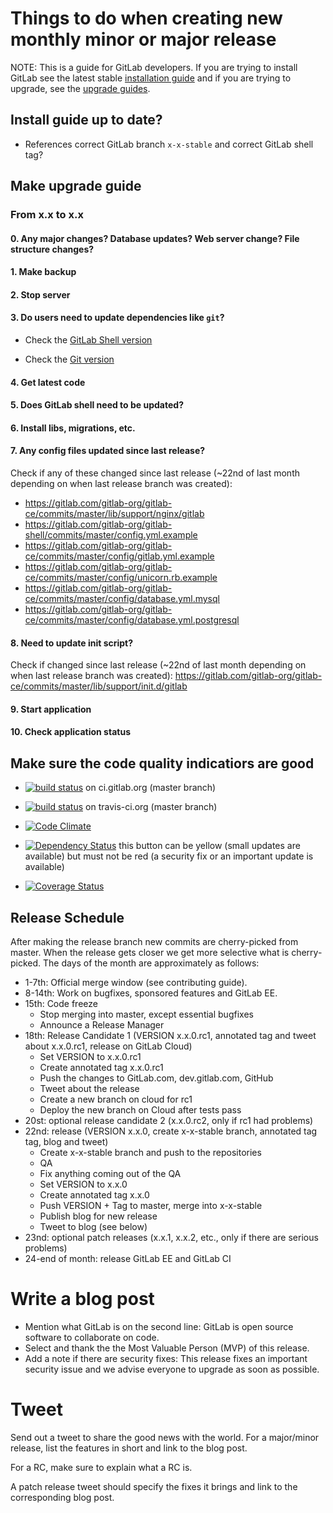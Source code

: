 # Things to do when creating new monthly minor or major release
NOTE: This is a guide for GitLab developers. If you are trying to install GitLab see the latest stable [installation guide](install/installation.md) and if you are trying to upgrade, see the [upgrade guides](update).

## Install guide up to date?

* References correct GitLab branch `x-x-stable` and correct GitLab shell tag?

## Make upgrade guide

### From x.x to x.x

#### 0. Any major changes? Database updates? Web server change? File structure changes?

#### 1. Make backup

#### 2. Stop server

#### 3. Do users need to update dependencies like `git`?

- Check the [GitLab Shell version](https://gitlab.com/gitlab-org/gitlab-ce/blob/master/lib/tasks/gitlab/check.rake#L782)

- Check the [Git version](https://gitlab.com/gitlab-org/gitlab-ce/blob/master/lib/tasks/gitlab/check.rake#L794)

#### 4. Get latest code

#### 5. Does GitLab shell need to be updated?

#### 6. Install libs, migrations, etc.

#### 7. Any config files updated since last release?

Check if any of these changed since last release (~22nd of last month depending on when last release branch was created):

* https://gitlab.com/gitlab-org/gitlab-ce/commits/master/lib/support/nginx/gitlab
* https://gitlab.com/gitlab-org/gitlab-shell/commits/master/config.yml.example
* https://gitlab.com/gitlab-org/gitlab-ce/commits/master/config/gitlab.yml.example
* https://gitlab.com/gitlab-org/gitlab-ce/commits/master/config/unicorn.rb.example
* https://gitlab.com/gitlab-org/gitlab-ce/commits/master/config/database.yml.mysql
* https://gitlab.com/gitlab-org/gitlab-ce/commits/master/config/database.yml.postgresql

#### 8. Need to update init script?

Check if changed since last release (~22nd of last month depending on when last release branch was created): https://gitlab.com/gitlab-org/gitlab-ce/commits/master/lib/support/init.d/gitlab

#### 9. Start application

#### 10. Check application status

## Make sure the code quality indicatiors are good

* [![build status](http://ci.gitlab.org/projects/1/status.png?ref=master)](http://ci.gitlab.org/projects/1?ref=master) on ci.gitlab.org (master branch)

* [![build status](https://secure.travis-ci.org/gitlabhq/gitlabhq.png)](https://travis-ci.org/gitlabhq/gitlabhq) on travis-ci.org (master branch)

* [![Code Climate](https://codeclimate.com/github/gitlabhq/gitlabhq.png)](https://codeclimate.com/github/gitlabhq/gitlabhq)

* [![Dependency Status](https://gemnasium.com/gitlabhq/gitlabhq.png)](https://gemnasium.com/gitlabhq/gitlabhq) this button can be yellow (small updates are available) but must not be red (a security fix or an important update is available)

* [![Coverage Status](https://coveralls.io/repos/gitlabhq/gitlabhq/badge.png?branch=master)](https://coveralls.io/r/gitlabhq/gitlabhq)

## Release Schedule

After making the release branch new commits are cherry-picked from master. When the release gets closer we get more selective what is cherry-picked. The days of the month are approximately as follows:

* 1-7th: Official merge window (see contributing guide).
* 8-14th: Work on bugfixes, sponsored features and GitLab EE.
* 15th: Code freeze
    - Stop merging into master, except essential bugfixes
    - Announce a Release Manager
* 18th: Release Candidate 1 (VERSION x.x.0.rc1, annotated tag and tweet about x.x.0.rc1, release on GitLab Cloud)
    - Set VERSION to x.x.0.rc1
    - Create annotated tag x.x.0.rc1
    - Push the changes to GitLab.com, dev.gitlab.com, GitHub
    - Tweet about the release
    - Create a new branch on cloud for rc1
    - Deploy the new branch on Cloud after tests pass
* 20st: optional release candidate 2 (x.x.0.rc2, only if rc1 had problems)
* 22nd: release (VERSION x.x.0, create x-x-stable branch, annotated tag tag, blog and tweet)
    - Create x-x-stable branch and push to the repositories
    - QA
    - Fix anything coming out of the QA
    - Set VERSION to x.x.0
    - Create annotated tag x.x.0
    - Push VERSION + Tag to master, merge into x-x-stable
    - Publish blog for new release
    - Tweet to blog (see below)
* 23nd: optional patch releases (x.x.1, x.x.2, etc., only if there are serious problems)
* 24-end of month: release GitLab EE and GitLab CI

# Write a blog post

* Mention what GitLab is on the second line: GitLab is open source software to collaborate on code.
* Select and thank the the Most Valuable Person (MVP) of this release.
* Add a note if there are security fixes: This release fixes an important security issue and we advise everyone to upgrade as soon as possible.

# Tweet

Send out a tweet to share the good news with the world. For a major/minor release, list the features in short and link to the blog post.

For a RC, make sure to explain what a RC is.

A patch release tweet should specify the fixes it brings and link to the corresponding blog post.



